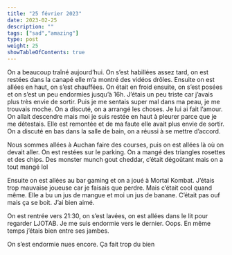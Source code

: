 ```yaml
---
title: "25 février 2023"
date: 2023-02-25
description: ""
tags: ["sad","amazing"]
type: post
weight: 25
showTableOfContents: true
---
```


On a beaucoup traîné aujourd’hui. On s’est habillées assez tard, on est restées dans la canapé elle m’a montré des vidéos drôles. Ensuite on est allées en haut, on s’est chauffées. On était en froid ensuite, on s’est posées et on s’est un peu endormies jusqu’à 16h. J’étais un peu triste car j’avais plus très envie de sortir. Puis je me sentais super mal dans ma peau, je me trouvais moche. On a discuté, on a arrangé les choses. Je lui ai fait l’amour. On allait descendre mais moi je suis restée en haut à pleurer parce que je me détestais. Elle est remontée et de ma faute elle avait plus envie de sortir. On a discuté en bas dans la salle de bain, on a réussi à se mettre d’accord.

Nous sommes allées à Auchan faire des courses, puis on est allées là où on devait aller. On est restées sur le parking. On a mangé des triangles rosettes et des chips. Des monster munch gout cheddar, c’était dégoûtant mais on a tout mangé lol

Ensuite on est allées au bar gaming et on a joué à Mortal Kombat. J’étais trop mauvaise joueuse car je faisais que perdre. Mais c’était cool quand même. Elle a bu un jus de mangue et moi un jus de banane. C’était pas ouf mais ça se boit. J’ai bien aimé.

On est rentrée vers 21:30, on s’est lavées, on est allées dans le lit pour regarder LJOTAB. Je me suis endormie vers le dernier. Oops. En même temps j’étais bien entre ses jambes.

On s’est endormie nues encore. Ça fait trop du bien